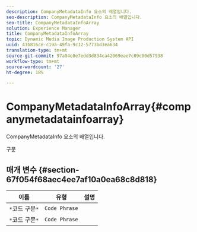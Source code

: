 ```yaml
---
description: CompanyMetadataInfo 요소의 배열입니다.
seo-description: CompanyMetadataInfo 요소의 배열입니다.
seo-title: CompanyMetadataInfoArray
solution: Experience Manager
title: CompanyMetadataInfoArray
topic: Dynamic Media Image Production System API
uuid: 41b816ce-c19a-49fa-9c12-5773bd3ea634
translation-type: tm+mt
source-git-commit: 97a84e8e7edd3d834ca42069eae7c09c00d57938
workflow-type: tm+mt
source-wordcount: '27'
ht-degree: 18%

---
```



# CompanyMetadataInfoArray{#companymetadatainfoarray}

CompanyMetadataInfo 요소의 배열입니다.

구문

## 매개 변수 {#section-67f054f68aec4ee7af10a0ea68c8d818}

| 이름 | 유형 | 설명 |
|---|---|---|
| `*`코드 구문`*` | `Code Phrase` |  |
| `*`코드 구문`*` | `Code Phrase` |  |

